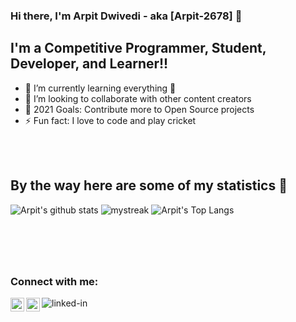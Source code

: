 ### Hi there, I'm Arpit Dwivedi - aka [Arpit-2678] 👋

## I'm a Competitive Programmer, Student, Developer, and Learner!!

- 🌱 I’m currently learning everything 🤣
- 👯 I’m looking to collaborate with other content creators
- 🥅 2021 Goals: Contribute more to Open Source projects
- ⚡ Fun fact: I love to code and play cricket
<br />
<br />

## By the way here are some of my statistics 🚀
![Arpit's github stats](https://github-readme-stats.vercel.app/api?username=Arpit-2678&show_icons=true&theme=radical)
<img src="https://github-readme-streak-stats.herokuapp.com/?user=Arpit-2678&theme=tokyonight" alt="mystreak"/>
![Arpit's Top Langs](https://github-readme-stats.vercel.app/api/top-langs/?username=Arpit-2678&theme=tokyonight&layout=compact)


#

<br />
<br />

### Connect with me:

[<img align="left" alt="codeSTACKr.com" width="22px" src="https://s3.amazonaws.com/codechef_shared/misc/fb-image-icon.png" />][website]
[<img align="left" alt="codeSTACKr | YouTube" width="22px" src="https://www.ime.usp.br/~arcjr/image/codeforces.png" />][youtube]
[<img align="left" alt="linked-in" src="https://img.shields.io/badge/linkedin-%230077B5.svg?&style=for-the-badge&logo=linkedin&logoColor=white" />][linkedin]

<br />
<br />
<br />

[website]: https://www.codechef.com/users/arpit_2611
[youtube]: https://codeforces.com/profile/Arpit_2678
[linkedin]: https://www.linkedin.com/in/arpit-dwivedi2678/


